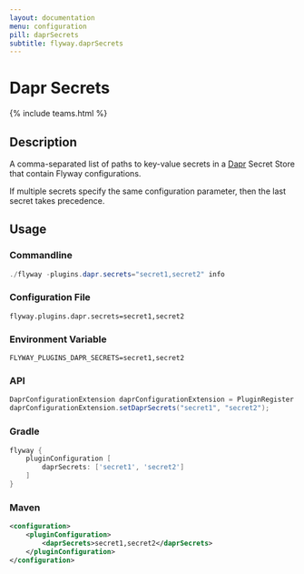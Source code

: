 ```yaml
---
layout: documentation
menu: configuration
pill: daprSecrets
subtitle: flyway.daprSecrets
---
```


# Dapr Secrets
{% include teams.html %}

## Description
A comma-separated list of paths to key-value secrets in a
[Dapr](https://docs.dapr.io/developing-applications/building-blocks/secrets/secrets-overview/) Secret Store that contain 
Flyway configurations. 

If multiple secrets specify the same configuration parameter, then the last secret takes precedence.

## Usage

### Commandline
```powershell
./flyway -plugins.dapr.secrets="secret1,secret2" info
```

### Configuration File
```properties
flyway.plugins.dapr.secrets=secret1,secret2
```

### Environment Variable
```properties
FLYWAY_PLUGINS_DAPR_SECRETS=secret1,secret2
```

### API
```java
DaprConfigurationExtension daprConfigurationExtension = PluginRegister.getConfigurationExtension(DaprConfigurationExtension.class)
daprConfigurationExtension.setDaprSecrets("secret1", "secret2");
```

### Gradle
```groovy
flyway {
    pluginConfiguration [
        daprSecrets: ['secret1', 'secret2']
    ]
}
```

### Maven
```xml
<configuration>
    <pluginConfiguration>
        <daprSecrets>secret1,secret2</daprSecrets>
    </pluginConfiguration>
</configuration>
```
